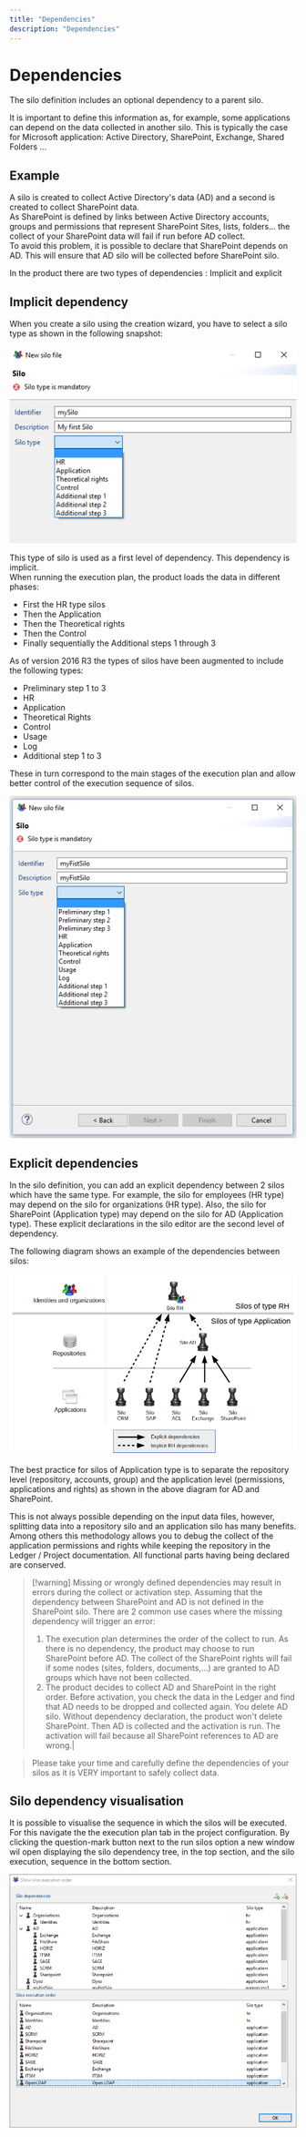 ```yaml
---
title: "Dependencies"
description: "Dependencies"
---
```


# Dependencies

The silo definition includes an optional dependency to a parent silo.  

It is important to define this information as, for example, some applications can depend on the data collected in another silo. This is typically the case for Microsoft application: Active Directory, SharePoint, Exchange, Shared Folders ...  

## Example

A silo is created to collect Active Directory's data (AD) and a second is created to collect SharePoint data.  
As SharePoint is defined by links between Active Directory accounts, groups and permissions that represent SharePoint Sites, lists, folders... the collect of your SharePoint data will fail if run before AD collect.  
To avoid this problem, it is possible to declare that SharePoint depends on AD. This will ensure that AD silo will be collected before SharePoint silo.  

In the product there are two types of dependencies : Implicit and explicit  

## Implicit dependency

When you create a silo using the creation wizard, you have to select a silo type as shown in the following snapshot:  

![Silo](./images/newSilo.png "Silo")

This type of silo is used as a first level of dependency. This dependency is implicit.  
When running the execution plan, the product loads the data in different phases:  

- First the HR type silos
- Then the Application
- Then the Theoretical rights
- Then the Control
- Finally sequentially the Additional steps 1 through 3

As of version 2016 R3 the types of silos have been augmented to include the following types:  

- Preliminary step 1 to 3
- HR
- Application
- Theoretical Rights
- Control
- Usage
- Log
- Additional step 1 to 3  

These in turn correspond to the main stages of the execution plan and allow better control of the execution sequence of silos.  

![Silo](./images/Silo-creationWizard.png "Silo")

## Explicit dependencies

In the silo definition, you can add an explicit dependency between 2 silos which have the same type. For example, the silo for employees (HR type) may depend on the silo for organizations (HR type). Also, the silo for SharePoint (Application type) may depend on the silo for AD (Application type). These explicit declarations in the silo editor are the second level of dependency.  

The following diagram shows an example of the dependencies between silos:  

![Silo](./images/siloDependency.png "Silo")

The best practice for silos of Application type is to separate the repository level (repository, accounts, group) and the application level (permissions, applications and rights) as shown in the above diagram for AD and SharePoint.  

This is not always possible depending on the input data files, however, splitting data into a repository silo and an application silo has many benefits. Among others this methodology allows you to debug the collect of the application permissions and rights while keeping the repository in the Ledger / Project documentation. All functional parts having being declared are conserved.  

> [!warning] Missing or wrongly defined dependencies may result in errors during the collect or activation step.
> Assuming that the dependency between SharePoint and AD is not defined in the SharePoint silo. There are 2 common use cases where the missing dependency will trigger an error:  
>
> 1. The execution plan determines the order of the collect to run. As there is no dependency, the product may choose to run SharePoint before AD. The collect of the SharePoint rights will fail if some nodes (sites, folders, documents,...) are granted to AD groups which have not been collected.
> 2. The product decides to collect AD and SharePoint in the right order. Before activation, you check the data in the Ledger and find that AD needs to be dropped and collected again. You delete AD silo. Without dependency declaration, the product won't delete SharePoint. Then AD is collected and the activation is run. The activation will fail because all SharePoint references to AD are wrong.|

> Please take your time and carefully define the dependencies of your silos as it is VERY important to safely collect data.

## Silo dependency visualisation

It is possible to visualise the sequence in which the silos will be executed. For this navigate the the execution plan tab in the project configuration. By clicking the question-mark button next to the run silos option a new window wil open displaying the silo dependency tree, in the top section, and the silo execution, sequence in the bottom section.  

![Silo](./images/Silo-executionOrder.png "Silo")
